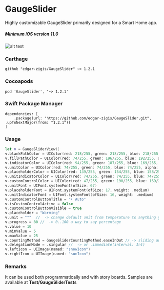 # GaugeSlider

Highly customizable GaugeSlider primarily designed for a Smart Home app.
##### Minimum iOS version 11.0

![alt text](https://github.com/edgar-zigis/GaugeSlider/blob/master/sample.gif?raw=true)

### Carthage

```
github "edgar-zigis/GaugeSlider" ~> 1.2.1
```
### Cocoapods

```
pod 'GaugeSlider', '~> 1.2.1'
```
### Swift Package Manager

```
dependencies: [
    .package(url: "https://github.com/edgar-zigis/GaugeSlider.git", .upToNextMajor(from: "1.2.1"))
]
```
### Usage
``` swift
let v = GaugeSliderView()
v.blankPathColor = UIColor(red: 218/255, green: 218/255, blue: 218/255, alpha: 1) //  -> inactive track color
v.fillPathColor = UIColor(red: 74/255, green: 196/255, blue: 192/255, alpha: 1) //  -> filled track color
v.indicatorColor = UIColor(red: 94/255, green: 187/255, blue: 169/255, alpha: 1)
v.unitColor = UIColor(red: 74/255, green: 74/255, blue: 74/255, alpha: 1)
v.placeholderColor = UIColor(red: 139/255, green: 154/255, blue: 158/255, alpha: 1)
v.unitIndicatorColor = UIColor(red: 74/255, green: 74/255, blue: 74/255, alpha: 0.2)
v.customControlColor = UIColor(red: 47/255, green: 190/255, blue: 169/255, alpha: 1)
v.unitFont = UIFont.systemFont(ofSize: 67)
v.placeholderFont = UIFont.systemFont(ofSize: 17, weight: .medium)
v.unitIndicatorFont = UIFont.systemFont(ofSize: 16, weight: .medium)
v.customControlButtonTitle = "• Auto"
v.isCustomControlActive = false
v.customControlButtonVisible = true
v.placeholder = "Warming"
v.unit = "°"  //  -> change default unit from temperature to anything you like
v.progress = 80 //  -> 0..100 a way to say percentage
v.value = 10
v.minValue = 5
v.maxValue = 25
v.countingMethod = GaugeSliderCountingMethod.easeInOut // -> sliding animation style
v.delegationMode = .singular //  -> or .immediate(interval: Int)
v.leftIcon = UIImage(named: "snowIcon")
v.rightIcon = UIImage(named: "sunIcon")
```
### Remarks
It can be used both programmatically and with story boards. Samples are available at **Test/GaugeSliderTests**
